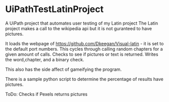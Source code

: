 # UiPathTestLatinProject
A UiPath project that automates user testing of my Latin project
The Latin project makes a call to the wikipedia api but it is not guranteed to have pictures. 

It loads the webpage of https://github.com/Dkeegan/Visual-latin - it is set to the default port numbers.
This cycles through calling random chapters for a given amount of calls.
Checks to see if pictures or text is returned.
Writes the word,chapter, and a binary check.

This also has the side affect of gameifying the program. 

There is a sample python script to determine the percentage of results have pictures.

ToDo: 
Checks if Pexels returns pictures 
